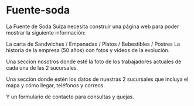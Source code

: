 # Fuente-soda

La Fuente de Soda Suiza necesita construir una página web para poder mostrar la siguiente información:

La carta de Sandwiches / Empanadas / Platos / Bebestibles / Postres La historia de la empresa (50 años) con fotos y videos de la evolución.

Una sección nosotros donde esté la foto de los trabajadores actuales de cada una de las 2 sucursales.

Una sección donde estén los datos de nuestras 2 sucursales que incluya el mapa y cómo llegar, teléfonos y correos.

Y un formulario de contacto para consultas y quejas.